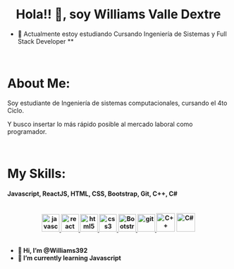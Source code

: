 <h1 align="center">Hola!! 👋, soy Williams Valle Dextre </h1>

- 🌱 Actualmente estoy estudiando Cursando Ingeniería de Sistemas y Full Stack Developer **

</br>
<div>
    <h1>About Me:</h1>
</div>

Soy estudiante de Ingeniería de sistemas computacionales, cursando el 4to Ciclo. 

Y busco insertar lo más rápido posible al mercado laboral como programador.

</br>
<div>
    <h1>My Skills:</h1>
</div>
<h4>
    Javascript, ReactJS, HTML, CSS, Bootstrap, Git, C++, C#
<h4>
</br>
<div align='center'>
  <a href="https://developer.mozilla.org/en-US/docs/Web/JavaScript" target="_blank" rel="noreferrer"> <img src="https://cdn.worldvectorlogo.com/logos/logo-javascript.svg" alt="javascript" width="40" height="40"/> </a>
  <a href="https://reactjs.org/" target="_blank" rel="noreferrer"> <img src="https://cdn.worldvectorlogo.com/logos/react-2.svg" alt="react" width="40" height="40"/> </a>
  <a href="https://www.w3.org/html/" target="_blank" rel="noreferrer"> <img src="https://cdn.worldvectorlogo.com/logos/html-1.svg" alt="html5" width="40" height="40"/> </a>
  <a href="https://www.w3schools.com/css/" target="_blank" rel="noreferrer"> <img src="https://cdn.worldvectorlogo.com/logos/css-3.svg" alt="css3" width="40" height="40"/> </a>
    <a href="https://www.w3schools.com/css/" target="_blank" rel="noreferrer"> <img src="https://cdn.worldvectorlogo.com/logos/bootstrap-5-1.svg" alt="Bootstrap" width="40" height="40"/> </a>  
  <a href="https://git-scm.com/" target="_blank" rel="noreferrer"> <img src="https://cdn.worldvectorlogo.com/logos/git-icon.svg" alt="git" width="40" height="40"/> </a>
  <a href="https://visualstudio.microsoft.com/es/vs/features/cplusplus/"><img src="https://cdn.worldvectorlogo.com/logos/c.svg" alt="C++" height="42" width="42" ></a>
  <a href="https://learn.microsoft.com/es-es/dotnet/csharp/"><img src="https://cdn.worldvectorlogo.com/logos/c--4.svg" alt="C#" height="42" width="42" ></a>
</div>
</br>


- 👋 Hi, I’m @Williams392
- 🌱 I’m currently learning Javascript

<!---
Williams392/Williams392 is a ✨ special ✨ repository because its `README.md` (this file) appears on your GitHub profile.
You can click the Preview link to take a look at your changes.
--->
